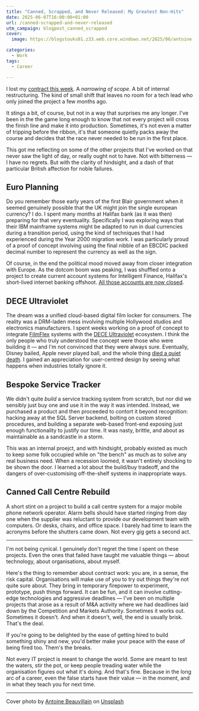 ```yaml
---
title: "Canned, Scrapped, and Never Released: My Greatest Non-Hits"
date: 2025-06-07T16:00:00+01:00
url: /canned-scrapped-and-never-released
utm_campaign: blogpost_canned_scrapped
cover: 
  image: https://blogstouks01.z33.web.core.windows.net/2025/06/antoine-beauvillain-M-obGtfDlUU-unsplash-720.jpg

categories:
  - Work
tags:
  - Career

---
```


I lost my [contract this week](/available-soon-hire-me-before-someone-else-does/). A _narrowing of scope_. A bit of internal restructuring. The kind of small shift that leaves no room for a tech lead who only joined the project a few months ago.

It stings a bit, of course, but not in a way that surprises me any longer. I've been in the the game long enough to know that not every project will cross the finish line and make it into production. Sometimes, it's not even a matter of tripping before the ribbon, it's that someone quietly packs away the course and decides that the race never needed to be run in the first place.

This got me reflecting on some of the other projects that I've worked on that never saw the light of day, or really ought not to have. Not with bitterness — I have no regrets. But with the clarity of hindsight, and a dash of that particular British affection for noble failures.

## Euro Planning

Do you remember those early years of the first Blair government when it seemed genuinely possible that the UK might join the single european currency? I do. I spent many months at Halifax bank (as it was then) preparing for that very eventuality. Specifically I was exploring ways that their IBM mainframe systems might be adapted to run in dual currencies during a transition period, using the kind of techniques that I had experienced during the Year 2000 migration work. I was particularly proud of a proof of concept involving using the final nibble of an EBCDIC packed decimal number to represent the currency as well as the sign.

Of course, in the end the political mood moved away from closer integration with Europe. As the dotcom boom was peaking, I was shuffled onto a project to create current account systems for Intelligent Finance, Halifax's short-lived internet banking offshoot. [All those accounts are now closed](https://www.if.com/current-accounts.html).

## DECE Ultraviolet

The dream was a unified cloud-based digital film locker for consumers. The reality was a DRM-laden mess involving multiple Hollywood studios and electronics manufacturers. I spent weeks working on a proof of concept to integrate [FilmFlex](https://en.wikipedia.org/wiki/FilmFlex) systems with the [DECE Ultraviolet](https://en.wikipedia.org/wiki/UltraViolet_(website)) ecosystem. I think the only people who truly understood the concept were those who were building it — and I'm not convinced that they were always sure. Eventually, Disney bailed, Apple never played ball, and the whole thing [died a quiet death](https://variety.com/2019/digital/news/ultraviolet-shutting-down-1203123898/). I gained an appreciation for user-centred design by seeing what happens when industries totally ignore it.

## Bespoke Service Tracker

We didn't quite _build_ a service tracking system from scratch, but nor did we sensibly just buy one and use it in the way it was intended. Instead, we purchased a product and then proceeded to contort it beyond recognition: hacking away at the SQL Server backend, bolting on custom stored procedures, and building a separate web-based front-end exposing just enough functionality to justify our time. It was nasty, brittle, and about as maintainable as a sandcastle in a storm.

This was an internal proejct, and with hindsight, probably existed as much to keep some folk occupied while on "the bench" as much as to solve any real business need. When a recession loomed, it wasn't entirely shocking to be shown the door. I learned a lot about the build/buy tradeoff, and the dangers of over-customising off-the-shelf systems in inappropriate ways.

## Canned Call Centre Rebuild

A short stint on a project to build a call centre system for a major mobile phone network operator. Alarm bells should have started ringing from day one when the supplier was reluctant to provide our development team with computers. Or desks, chairs, and office space. I barely had time to learn the acronyms before the shutters came down. Not every gig gets a second act.

---

I'm not being cynical. I genuinely don't regret the time I spent on these projects. Even the ones that failed have taught me valuable things — about technology, about organisations, about myself.

Here's the thing to remember about contract work: you are, in a sense, the risk capital. Organisations will make use of you to try out things they're not quite sure about. They bring in temporary firepower to experiment, prototype, push things forward. It can be fun, and it can involve cutting-edge technologies and aggressive deadlines — I've been on multiple projects that arose as a result of M&A activity where we had deadlines laid down by the Competition and Markets Authority. Sometimes it works out. Sometimes it doesn't. And when it doesn't, well, the end is usually brisk. That's the deal.

If you're going to be delighted by the ease of getting hired to build something shiny and new, you'd better make your peace with the ease of being fired too. Them's the breaks.

Not every IT project is meant to change the world. Some are meant to test the waters, stir the pot, or keep people treading water while the organisation figures out what it's doing. And that's fine. Because in the long arc of a career, even the false starts have their value — in the moment, and in what they teach you for next time.

---

Cover photo by [Antoine Beauvillain](https://unsplash.com/@antoinebeauvillain?utm_content=creditCopyText&utm_medium=referral&utm_source=unsplash) on [Unsplash](https://unsplash.com/photos/train-rail-between-wall-M-obGtfDlUU?utm_content=creditCopyText&utm_medium=referral&utm_source=unsplash)
